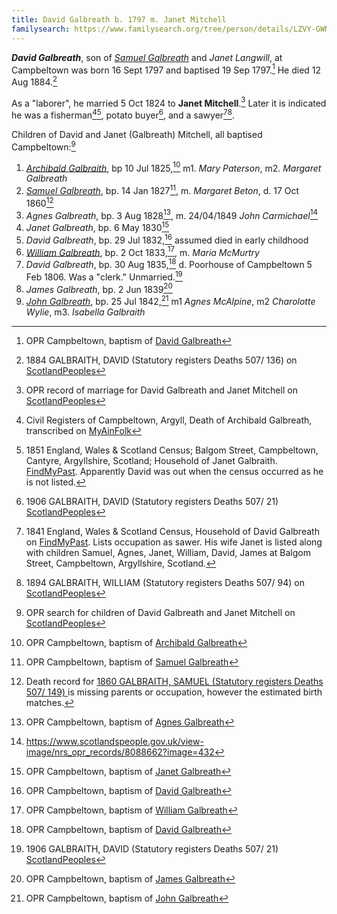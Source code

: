 ```yaml
---
title: David Galbreath b. 1797 m. Janet Mitchell
familysearch: https://www.familysearch.org/tree/person/details/LZVY-GWN
---
```

***David Galbreath***, son of *[Samuel Galbreath](galbreath-samuel-1765.md)* and *Janet Langwill*, at Campbeltown was born 16 Sept 1797 and baptised 19 Sep 1797.[^birth] He died 12 Aug 1884.[^death]

As a "laborer", he married 5 Oct 1824 to **Janet Mitchell**.[^marriage]  Later it is indicated he was a fisherman[^archibald-death][^census1851], potato buyer[^david2-death], and a sawyer[^census1841][^william-death].

Children of David and Janet (Galbreath) Mitchell, all baptised Campbeltown:[^children]

1. *[Archibald Galbraith](galbraith-archibald-1825.md)*, bp 10 Jul 1825,[^birth-archibald] m1. *Mary Paterson*, m2. *Margaret Galbreath*
2. *[Samuel Galbreath](galbraith-samuel-1827.md)*, bp. 14 Jan 1827[^samuel-birth], m. *Margaret Beton*, d. 17 Oct 1860[^samuel-death]
3. *Agnes Galbreath*, bp. 3 Aug 1828[^agnes-birth], m. 24/04/1849 *John Carmichael*[^agnes-marriage]
4. *Janet Galbreath*, bp. 6 May 1830[^janet-birth]
5. *David Galbreath*, bp. 29 Jul 1832,[^david1-birth] assumed died in early childhood
6. *[William Galbreath](galbreath-william-1833.md)*, bp. 2 Oct 1833,[^william-birth], m. *Maria McMurtry*
7. *David Galbreath*, bp. 30 Aug 1835,[^david2-birth] d. Poorhouse of Campbeltown 5 Feb 1806. Was a "clerk." Unmarried.[^david2-death]
8. *James Galbreath*, bp. 2 Jun 1839[^james-birth]
9. *[John Galbreath](galbreath-john-1842.md)*, bp. 25 Jul 1842,[^john-birth] m1 *Agnes McAlpine*, m2 *Charolotte Wylie*, m3. *Isabella Galbraith*

[^birth]: OPR Campbeltown, baptism of [David Galbreath](/sources/opr-campbeltown-births.md#1797-09-09-david-galbreath)

[^death]: 1884 GALBRAITH, DAVID (Statutory registers Deaths 507/ 136) on [ScotlandPeoples](https://www.scotlandspeople.gov.uk/view-image/nrs_stat_deaths/2592175)

[^marriage]: OPR record of marriage for David Galbreath and Janet Mitchell on [ScotlandPeoples](https://www.scotlandspeople.gov.uk/view-image/nrs_opr_records/9530948?image=263)

[^children]: OPR search for children of David Galbreath and Janet Mitchell on [ScotlandPeoples](https://www.scotlandspeople.gov.uk/record-results?search_type=people&event=%28B%20OR%20C%20OR%20S%29&record_type%5B0%5D=opr_births&church_type=Old%20Parish%20Registers&dl_cat=church&dl_rec=church-births-baptisms&surname=Galbreath&surname_so=exact&forename_so=fuzzy&from_year=1825&to_year=1844&parent_names=galbreath&parent_names_so=exact&parent_name_two=mitchell&parent_name_two_so=exact&county=ARGYLL&record=Church%20of%20Scotland%20%28old%20parish%20registers%29%20Roman%20Catholic%20Church%20Other%20churches&rd_real_name%5B0%5D=CAMPBELTOWN%20%28LANDWARD%29%20OR%20CAMPBELTOWN%20%28BURGH%29%20OR%20CAMPBELTOWN&rd_display_name%5B0%5D=CAMPBELTOWN%20%28LANDWARD%29%7CCAMPBELTOWN%20%28BURGH%29%7CCAMPBELTOWN_CAMPBELTOWN&rd_label%5B0%5D=CAMPBELTOWN&rd_name%5B0%5D=CAMPBELTOWN%20%2ALANDWARD%2A%20OR%20CAMPBELTOWN%20%2ABURGH%2A%20OR%20CAMPBELTOWN&sort=asc&order=Date&field=year)

[^census1841]: 1841 England, Wales & Scotland Census, Household of David Galbreath on [FindMyPast](https://www.findmypast.com/transcript?id=GBC/1841/0016599305&expand=true).  Lists occupation as sawer. His wife Janet is listed along with children Samuel, Agnes, Janet, William, David, James at Balgom Street, Campbeltown, Argyllshire, Scotland.

[^census1851]: 1851 England, Wales & Scotland Census; Balgom Street, Campbeltown, Cantyre, Argyllshire, Scotland; Household of Janet Galbraith. [FindMyPast](https://www.findmypast.com/transcript?id=GBC/1851/0019258425&expand=true).  Apparently David was out when the census occurred as he is not listed.

[^birth-archibald]: OPR Campbeltown, baptism of [Archibald Galbreath](/sources/opr-campbeltown-births.md#1825-07-10-archibald-galbreath)

[^samuel-birth]: OPR Campbeltown, baptism of [Samuel Galbreath](/sources/opr-campbeltown-births.md#1827-01-14-samuel-galbreath)

[^samuel-death]: Death record for [1860 GALBRAITH, SAMUEL (Statutory registers Deaths 507/ 149)
](https://www.scotlandspeople.gov.uk/view-image/nrs_stat_deaths/385069) is missing parents or occupation, however the estimated birth matches.

[^agnes-birth]: OPR Campbeltown, baptism of [Agnes Galbreath](/sources/opr-campbeltown-births.md#1828-08-03-agnes-galbreath)

[^agnes-marriage]: https://www.scotlandspeople.gov.uk/view-image/nrs_opr_records/8088662?image=432

[^janet-birth]:  OPR Campbeltown, baptism of [Janet Galbreath](/sources/opr-campbeltown-births.md#1830-05-06-janet-galbreath)

[^david1-birth]: OPR Campbeltown, baptism of [David Galbreath](/sources/opr-campbeltown-births.md#1832-07-29-david-galbreath)

[^archibald-death]: Civil Registers of Campbeltown, Argyll, Death of Archibald Galbreath, transcribed on [MyAinFolk](https://www.myainfolk.ca/records/6834)

[^william-birth]: OPR Campbeltown, baptism of [William Galbreath](/sources/opr-campbeltown-births.md#1833-10-02-william-galbreath)

[^william-death]: 1894 GALBRAITH, WILLIAM (Statutory registers Deaths 507/ 94) on [ScotlandPeoples](https://www.scotlandspeople.gov.uk/view-image/nrs_stat_deaths/4599656)

[^david2-birth]: OPR Campbeltown, baptism of [David Galbreath](/sources/opr-campbeltown-births.md#1835-08-30-david-galbreath)

[^david2-death]: 1906 GALBRAITH, DAVID (Statutory registers Deaths 507/ 21) [ScotlandPeoples](https://www.scotlandspeople.gov.uk/view-image/nrs_stat_deaths/5926269)

[^james-birth]: OPR Campbeltown, baptism of [James Galbreath](/sources/opr-campbeltown-births.md#1839-06-02-james-galbreath)

[^john-birth]: OPR Campbeltown, baptism of [John Galbreath](/sources/opr-campbeltown-births.md#1842-07-25-john-galbreath)
